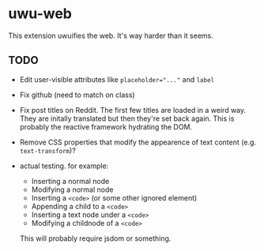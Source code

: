 # uwu-web

This extension uwuifies the web. It's way harder than it seems.

## TODO

* Edit user-visible attributes like `placeholder="..."` and `label`
* Fix github (need to match on class)
* Fix post titles on Reddit. The first few titles are loaded in a weird way.
  They are initally translated but then they're set back again. This is
  probably the reactive framework hydrating the DOM.
* Remove CSS properties that modify the appearence of text content (e.g. `text-transform`)?
* actual testing. for example:

  * Inserting a normal node
  * Modifying a normal node
  * Inserting a `<code>` (or some other ignored element)
  * Appending a child to a `<code>`
  * Inserting a text node under a `<code>`
  * Modifying a childnode of a `<code>`

  This will probably require jsdom or something.

